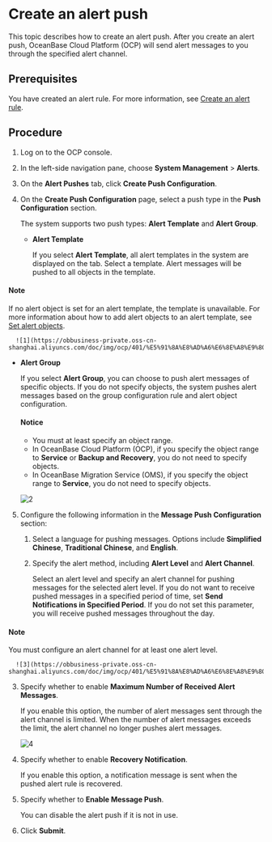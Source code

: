 # Create an alert push

This topic describes how to create an alert push. After you create an alert push, OceanBase Cloud Platform (OCP) will send alert messages to you through the specified alert channel.

## Prerequisites

You have created an alert rule. For more information, see [Create an alert rule](2.create-an-alarm-roles.md).

## Procedure

1. Log on to the OCP console.

2. In the left-side navigation pane, choose **System Management** > **Alerts**.

3. On the **Alert Pushes** tab, click **Create Push Configuration**.

4. On the **Create Push Configuration** page, select a push type in the **Push Configuration** section.

   The system supports two push types: **Alert Template** and **Alert Group**.

   * **Alert Template**

      If you select **Alert Template**, all alert templates in the system are displayed on the tab. Select a template. Alert messages will be pushed to all objects in the template.

  <main id="notice" type='explain'>
    <h4>Note</h4>
    <p>If no alert object is set for an alert template, the template is unavailable. For more information about how to add alert objects to an alert template, see <a href="10.set-alarm-object.md">Set alert objects</a>.</p>
  </main>

      ![1](https://obbusiness-private.oss-cn-shanghai.aliyuncs.com/doc/img/ocp/401/%E5%91%8A%E8%AD%A6%E6%8E%A8%E9%80%81%E5%9F%BA%E7%A1%80%E9%85%8D%E7%BD%AE%E3%80%81.png)

   * **Alert Group**

      If you select **Alert Group**, you can choose to push alert messages of specific objects. If you do not specify objects, the system pushes alert messages based on the group configuration rule and alert object configuration.

      <main id="explain" type='notice'>
      <h4>Notice</h4>
      <p><ul><li>You must at least specify an object range.</li><li>In OceanBase Cloud Platform (OCP), if you specify the object range to <b>Service</b> or <b>Backup and Recovery</b>, you do not need to specify objects. </li><li>In OceanBase Migration Service (OMS), if you specify the object range to <b>Service</b>, you do not need to specify objects. </li></ul></p>
      </main>

      ![2](https://obbusiness-private.oss-cn-shanghai.aliyuncs.com/doc/img/ocp/401/%E5%91%8A%E8%AD%A6%E5%88%86%E7%BB%84%E6%8E%A8%E9%80%812.png)

5. Configure the following information in the **Message Push Configuration** section:

   1. Select a language for pushing messages. Options include **Simplified Chinese**, **Traditional Chinese**, and **English**.

   2. Specify the alert method, including **Alert Level** and **Alert Channel**.

      Select an alert level and specify an alert channel for pushing messages for the selected alert level. If you do not want to receive pushed messages in a specified period of time, set **Send Notifications in Specified Period**. If you do not set this parameter, you will receive pushed messages throughout the day.

  <main id="notice" type='explain'>
    <h4>Note</h4>
    <p>You must configure an alert channel for at least one alert level.</p>
  </main>

      ![3](https://obbusiness-private.oss-cn-shanghai.aliyuncs.com/doc/img/ocp/401/%E5%91%8A%E8%AD%A6%E6%8E%A8%E9%80%81%E8%AF%AD%E8%A8%80.png)

   3. Specify whether to enable **Maximum Number of Received Alert Messages**.

      If you enable this option, the number of alert messages sent through the alert channel is limited. When the number of alert messages exceeds the limit, the alert channel no longer pushes alert messages.

      ![4](https://obbusiness-private.oss-cn-shanghai.aliyuncs.com/doc/img/ocp/401/%E6%B6%88%E6%81%AF%E6%8E%A5%E6%94%B6%E9%85%8D%E7%BD%AE.png)

   4. Specify whether to enable **Recovery Notification**.

      If you enable this option, a notification message is sent when the pushed alert rule is recovered.

   5. Specify whether to **Enable Message Push**.

      You can disable the alert push if it is not in use.

6. Click **Submit**.
